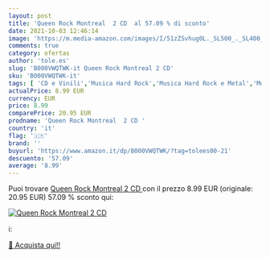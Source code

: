 ```yaml
---
layout: post
title: 'Queen Rock Montreal  2 CD  al 57.09 % di sconto'
date: 2021-10-03 12:46:14
image: 'https://m.media-amazon.com/images/I/51zZSvhug0L._SL500_._SL400_.jpg'
comments: true
category: ofertas
author: 'tole.es'
slug: 'B000VWQTWK-it Queen Rock Montreal 2 CD'
sku: 'B000VWQTWK-it'
tags: [ 'CD e Vinili','Musica Hard Rock','Musica Hard Rock e Metal','Musica Pop Rock','Pop','Rock','Rock classico', ]
actualPrice: 8.99 EUR
currency: EUR
price: 8.99
comparePrice: 20.95 EUR
prodname: 'Queen Rock Montreal  2 CD '
country: 'it'
flag: '🇮🇹'
brand: ''
buyurl: 'https://www.amazon.it/dp/B000VWQTWK/?tag=tolees00-21'
descuento: '57.09'
average: '8.99'
---
```


Puoi trovare [Queen Rock Montreal  2 CD ](https://www.amazon.it/dp/B000VWQTWK/?tag=tolees00-21) con il prezzo 8.99 EUR (originale: 20.95 EUR) 57.09 % sconto qui:

[![Queen Rock Montreal  2 CD ](https://m.media-amazon.com/images/I/51zZSvhug0L._SL500_._SL400_.jpg)](https://www.amazon.it/dp/B000VWQTWK/?tag=tolees00-21)

ℹ️:


[🛒 Acquista qui!!](https://www.amazon.it/dp/B000VWQTWK/?tag=tolees00-21)
